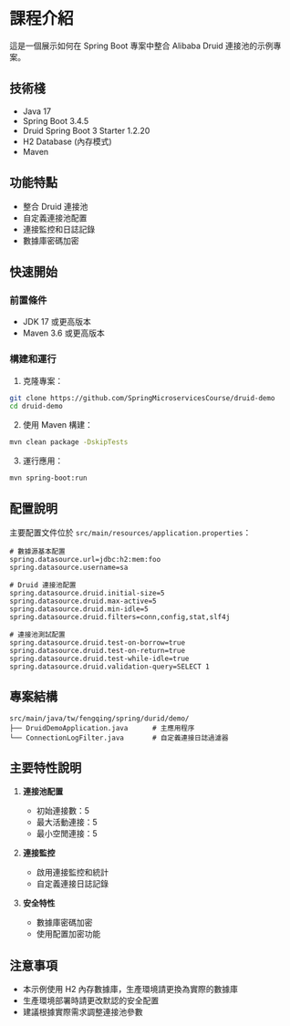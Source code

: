# 課程介紹

這是一個展示如何在 Spring Boot 專案中整合 Alibaba Druid 連接池的示例專案。

## 技術棧

- Java 17
- Spring Boot 3.4.5
- Druid Spring Boot 3 Starter 1.2.20
- H2 Database (內存模式)
- Maven

## 功能特點

- 整合 Druid 連接池
- 自定義連接池配置
- 連接監控和日誌記錄
- 數據庫密碼加密

## 快速開始

### 前置條件

- JDK 17 或更高版本
- Maven 3.6 或更高版本

### 構建和運行

1. 克隆專案：
```bash
git clone https://github.com/SpringMicroservicesCourse/druid-demo
cd druid-demo
```

2. 使用 Maven 構建：
```bash
mvn clean package -DskipTests
```

3. 運行應用：
```bash
mvn spring-boot:run
```

## 配置說明

主要配置文件位於 `src/main/resources/application.properties`：

```properties
# 數據源基本配置
spring.datasource.url=jdbc:h2:mem:foo
spring.datasource.username=sa

# Druid 連接池配置
spring.datasource.druid.initial-size=5
spring.datasource.druid.max-active=5
spring.datasource.druid.min-idle=5
spring.datasource.druid.filters=conn,config,stat,slf4j

# 連接池測試配置
spring.datasource.druid.test-on-borrow=true
spring.datasource.druid.test-on-return=true
spring.datasource.druid.test-while-idle=true
spring.datasource.druid.validation-query=SELECT 1
```

## 專案結構

```
src/main/java/tw/fengqing/spring/durid/demo/
├── DruidDemoApplication.java      # 主應用程序
└── ConnectionLogFilter.java       # 自定義連接日誌過濾器
```

## 主要特性說明

1. **連接池配置**
   - 初始連接數：5
   - 最大活動連接：5
   - 最小空閒連接：5

2. **連接監控**
   - 啟用連接監控和統計
   - 自定義連接日誌記錄

3. **安全特性**
   - 數據庫密碼加密
   - 使用配置加密功能

## 注意事項

- 本示例使用 H2 內存數據庫，生產環境請更換為實際的數據庫
- 生產環境部署時請更改默認的安全配置
- 建議根據實際需求調整連接池參數
